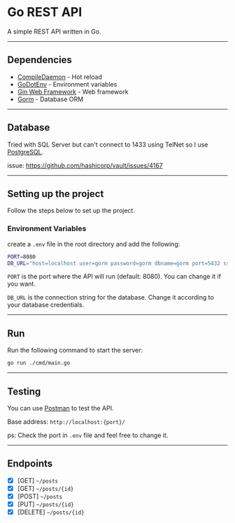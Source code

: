 # Go REST API

A simple REST API written in Go.

---

## Dependencies

- [CompileDaemon](https://github.com/githubnemo/CompileDaemon) - Hot reload
- [GoDotEnv](https://github.com/joho/godotenv) - Environment variables
- [Gin Web Framework](https://gin-gonic.com/) - Web framework
- [Gorm](https://gorm.io/) - Database ORM

---

## Database

Tried with SQL Server but can't connect to 1433 using TelNet so I use [PostgreSQL](https://www.elephantsql.com/).

issue: <https://github.com/hashicorp/vault/issues/4167>

---

## Setting up the project

Follow the steps below to set up the project.

### Environment Variables

create a `.env` file in the root directory and add the following:

```sh
PORT=8080
DB_URL="host=localhost user=gorm password=gorm dbname=gorm port=5432 sslmode=disable"
```

`PORT` is the port where the API will run (default: 8080). You can change it if you want.

`DB_URL` is the connection string for the database. Change it according to your database credentials.

---

## Run

Run the following command to start the server:

```sh
go run ./cmd/main.go
```

---

## Testing

You can use [Postman](https://www.postman.com/) to test the API.

Base address: `http://localhost:{port}/`

ps: Check the port in `.env` file and feel free to change it.

---

## Endpoints

- [x] [GET] `~/posts`
- [x] [GET] `~/posts/{id}`
- [x] [POST] `~/posts`
- [x] [PUT] `~/posts/{id}`
- [x] [DELETE] `~/posts/{id}`
